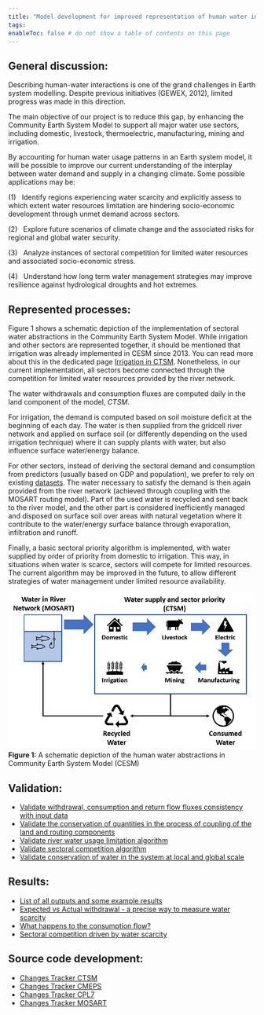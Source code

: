 ```yaml
---
title: "Model development for improved representation of human water interface in CESM"
tags:
enableToc: false # do not show a table of contents on this page
---
```


## General discussion:
Describing human-water interactions is one of the grand challenges in Earth system modelling. Despite previous initiatives (GEWEX, 2012), limited progress was made in this direction.

The main objective of our project is to reduce this gap, by enhancing the Community Earth System Model to support all major water use sectors, including domestic, livestock, thermoelectric, manufacturing, mining and irrigation.

By accounting for human water usage patterns in an Earth system model, it will be possible to improve our current understanding of the interplay between water demand and supply in a changing climate. Some possible applications may be:

(1)   Identify regions experiencing water scarcity and explicitly assess to which extent water resources limitation are hindering socio-economic development through unmet demand across sectors.

(2)   Explore future scenarios of climate change and the associated risks for regional and global water security.

(3)   Analyze instances of sectoral competition for limited water resources and associated socio-economic stress.

(4)   Understand how long term water management strategies may improve resilience against hydrological droughts and hot extremes.

## Represented processes:
Figure 1 shows a schematic depiction of the implementation of sectoral water abstractions in the Community Earth System Model. While irrigation and other sectors are represented together, it should be mentioned that irrigation was already implemented in CESM since 2013. You can read more about this in the dedicated page [Irrigation in CTSM](Irrigation/irrig2013). Nonetheless, in our current implementation, all sectors become connected through the competition for limited water resources provided by the river network.

The water withdrawals and consumption fluxes are computed daily in the land component of the model, *CTSM*. 

For irrigation, the demand is computed based on soil moisture deficit at the beginning of each day. The water is then supplied from the gridcell river network and applied on surface soil (or differently depending on the used irrigation technique) where it can supply plants with water, but also influence surface water/energy balance. 

For other sectors, instead of deriving the sectoral demand and consumption from predictors (usually based on GDP and population), we prefer to rely on existing [datasets](Input_Data.md). The water necessary to satisfy the demand is then again provided from the river network (achieved through coupling with the MOSART routing model). Part of the used water is recycled and sent back to the river model, and the other part is considered inefficiently managed and disposed on surface soil over areas with natural vegetation where it contribute to the water/energy surface balance through evaporation, infiltration and runoff.

Finally, a basic sectoral priority algorithm is implemented, with water supplied by order of priority from domestic to irrigation. This way, in situations when water is scarce, sectors will compete for limited resources. The current algorithm may be improved in the future, to allow different strategies of water management under limited resource availability.

![Figure 1: Infographic showcasing the representation of human water use in CESM.](Figures/model_features.PNG)
**Figure 1:** A schematic depiction of the human water abstractions in Community Earth System Model (CESM)

## Validation:
- [Validate withdrawal, consumption and return flow fluxes consistency with input data]()
- [Validate the conservation of quantities in the process of coupling of the land and routing components]()
- [Validate river water usage limitation algorithm]()
- [Validate sectoral competition algorithm]()
- [Validate conservation of water in the system at local and global scale]()
## Results:
- [List of all outputs and some example results]()
- [Expected vs Actual withdrawal - a precise way to measure water scarcity]()
- [What happens to the consumption flow?]()
- [Sectoral competition driven by water scarcity]()

## Source code development:
- [Changes Tracker CTSM](CTSM/Changes_Tracker_CTSM.md)
- [Changes Tracker CMEPS](CMEPS/Changes_Tracker_CMEPS.md)
- [Changes Tracker CPL7](CPL7/Changes_Tracker_CPL7.md)
- [Changes Tracker MOSART](MOSART/Changes_Tracker_MOSART.md)



